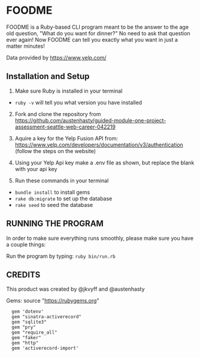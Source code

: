 # FOODME

FOODME is a Ruby-based CLI program meant to be the answer to the age old question, "What do you want for dinner?"
No need to ask that question ever again! Now FOODME can tell you exactly what you want in just a matter minutes!

Data provided by https://www.yelp.com/

## Installation and Setup

1. Make sure Ruby is installed in your terminal
  * `ruby -v` will tell you what version you have installed

2. Fork and clone the repository from https://github.com/austenhasty/guided-module-one-project-assessment-seattle-web-career-042219

3. Aquire a key for the Yelp Fusion API from: https://www.yelp.com/developers/documentation/v3/authentication (follow the steps on the website)

4. Using your Yelp Api key make a .env file as shown, but replace the blank with your api key

5. Run these commands in your terminal
* `bundle install` to install gems
* `rake db:migrate` to set up the database
* `rake seed` to seed the database


## RUNNING THE PROGRAM

In order to make sure everything runs smoothly, please make sure you have a couple things:

Run the program by typing: `ruby bin/run.rb`


## CREDITS

This product was created by @jkvyff and @austenhasty

Gems: source "https://rubygems.org"
```
  gem 'dotenv'
  gem "sinatra-activerecord"
  gem "sqlite3"
  gem "pry"
  gem "require_all"
  gem "faker"
  gem "http"
  gem 'activerecord-import'
```
